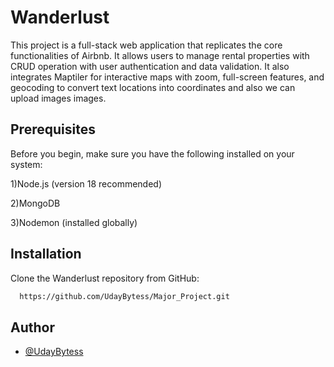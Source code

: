 

# Wanderlust 

This project is a full-stack web application that replicates the core functionalities of Airbnb. It allows users to manage rental properties with CRUD operation with user authentication and data validation. It also integrates Maptiler for interactive maps with zoom, full-screen features, and geocoding to convert text locations into coordinates and also we can upload images images.


## Prerequisites

Before you begin, make sure you have the following installed on your system:

1)Node.js (version 18 recommended)

2)MongoDB

3)Nodemon (installed globally)
## Installation

Clone the Wanderlust repository from GitHub:

```bash
  https://github.com/UdayBytess/Major_Project.git
```
    
## Author

- [@UdayBytess](https://github.com/UdayBytess)

